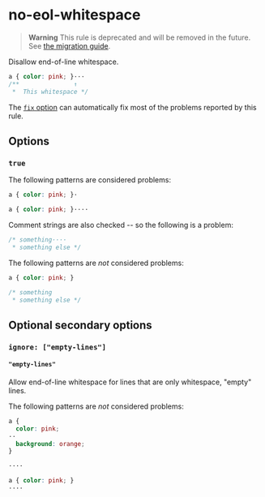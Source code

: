 # no-eol-whitespace  
  
> **Warning** This rule is deprecated and will be removed in the future. See [the migration guide](../../../docs/migration-guide/to-15.md).  
  
Disallow end-of-line whitespace.  
  
<!-- prettier-ignore -->  
```css  
a { color: pink; }···  
/**               ↑  
 *  This whitespace */  
```  
  
The [`fix` option](../../../docs/user-guide/options.md#fix) can automatically fix most of the problems reported by this rule.  
  
## Options  
  
### `true`  
  
The following patterns are considered problems:  
  
<!-- prettier-ignore -->  
```css  
a { color: pink; }·  
```  
  
<!-- prettier-ignore -->  
```css  
a { color: pink; }····  
```  
  
Comment strings are also checked -- so the following is a problem:  
  
<!-- prettier-ignore -->  
```css  
/* something····  
 * something else */  
```  
  
The following patterns are _not_ considered problems:  
  
<!-- prettier-ignore -->  
```css  
a { color: pink; }  
```  
  
<!-- prettier-ignore -->  
```css  
/* something  
 * something else */  
```  
  
## Optional secondary options  
  
### `ignore: ["empty-lines"]`  
  
#### `"empty-lines"`  
  
Allow end-of-line whitespace for lines that are only whitespace, "empty" lines.  
  
The following patterns are _not_ considered problems:  
  
<!-- prettier-ignore -->  
```css  
a {  
  color: pink;  
··  
  background: orange;  
}  
```  
  
<!-- prettier-ignore -->  
```css  
····  
```  
  
<!-- prettier-ignore -->  
```css  
a { color: pink; }  
····  
```  
